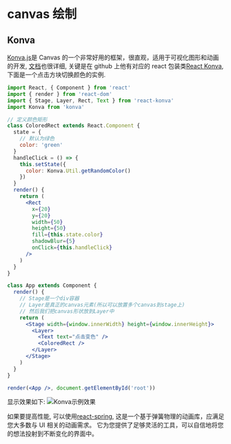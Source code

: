 # canvas 绘制

## Konva

[Konva.js](https://konvajs.org/)是 Canvas 的一个非常好用的框架，很直观，适用于可视化图形和动画的开发, [文档](https://konvajs.org/docs/)也很详细, 关键是在 github 上他有对应的 react 包装类[React Konva](https://github.com/konvajs/react-konva), 下面是一个点击方块切换颜色的实例.

```jsx
import React, { Component } from 'react'
import { render } from 'react-dom'
import { Stage, Layer, Rect, Text } from 'react-konva'
import Konva from 'konva'

// 定义颜色矩形
class ColoredRect extends React.Component {
  state = {
    // 默认为绿色
    color: 'green'
  }
  handleClick = () => {
    this.setState({
      color: Konva.Util.getRandomColor()
    })
  }
  render() {
    return (
      <Rect
        x={20}
        y={20}
        width={50}
        height={50}
        fill={this.state.color}
        shadowBlur={5}
        onClick={this.handleClick}
      />
    )
  }
}

class App extends Component {
  render() {
    // Stage是一个div容器
    // Layer是真正的canvas元素(所以可以放置多个canvas到stage上)
    // 然后我们把canvas形状放到Layer中
    return (
      <Stage width={window.innerWidth} height={window.innerHeight}>
        <Layer>
          <Text text="点击变色" />
          <ColoredRect />
        </Layer>
      </Stage>
    )
  }
}

render(<App />, document.getElementById('root'))
```

显示效果如下:
![Konva示例效果](https://s1.ax1x.com/2020/04/05/GB9oe1.png)

如果要提高性能, 可以使用[react-spring](https://github.com/react-spring/react-spring), 这是一个基于弹簧物理的动画库，应满足您大多数与 UI 相关的动画需求。 它为您提供了足够灵活的工具，可以自信地将您的想法投射到不断变化的界面中。

